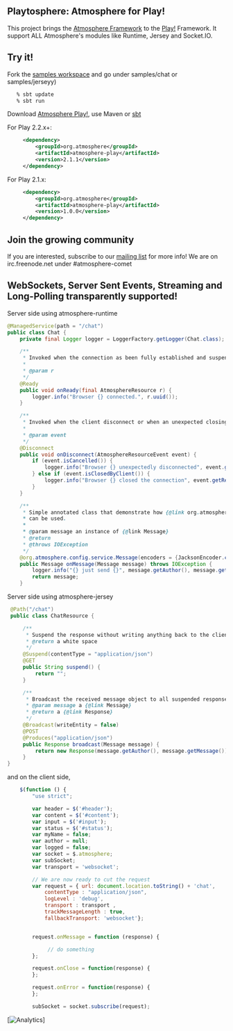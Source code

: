 ## Playtosphere: Atmosphere for Play!

This project brings the [Atmosphere Framework](https://github.com/Atmosphere/atmosphere) to the [Play!](http://www.playframework.com/) Framework. It support ALL Atmosphere's modules like Runtime, Jersey and Socket.IO.

## Try it!

Fork the [samples workspace](https://github.com/Atmosphere/atmosphere-samples/tree/master/play-samples) and go under samples/chat or samples/jerseyy)

```bash
   % sbt update
   % sbt run
```

Download [Atmosphere Play!](http://search.maven.org/#search%7Cga%7C1%7Catmosphere-play), use Maven or  [sbt](http://ntcoding.blogspot.ca/2013/09/atmosphere-scala-sbt-akka-step-by-step.html)

For Play 2.2.x+:

```xml
     <dependency>
         <groupId>org.atmosphere</groupId>
         <artifactId>atmosphere-play</artifactId>
         <version>2.1.1</version>
     </dependency>
```

For Play 2.1.x:

```xml
     <dependency>
         <groupId>org.atmosphere</groupId>
         <artifactId>atmosphere-play</artifactId>
         <version>1.0.0</version>
     </dependency>
```

## Join the growing community

If you are interested, subscribe to our [mailing list](http://groups.google.com/group/atmosphere-framework) for more info!  We are on irc.freenode.net under #atmosphere-comet

## WebSockets, Server Sent Events, Streaming and Long-Polling transparently supported!

Server side using atmosphere-runtime
```java
@ManagedService(path = "/chat")
public class Chat {
    private final Logger logger = LoggerFactory.getLogger(Chat.class);

    /**
     * Invoked when the connection as been fully established and suspended, e.g ready for receiving messages.
     *
     * @param r
     */
    @Ready
    public void onReady(final AtmosphereResource r) {
        logger.info("Browser {} connected.", r.uuid());
    }

    /**
     * Invoked when the client disconnect or when an unexpected closing of the underlying connection happens.
     *
     * @param event
     */
    @Disconnect
    public void onDisconnect(AtmosphereResourceEvent event) {
        if (event.isCancelled()) {
            logger.info("Browser {} unexpectedly disconnected", event.getResource().uuid());
        } else if (event.isClosedByClient()) {
            logger.info("Browser {} closed the connection", event.getResource().uuid());
        }
    }

    /**
     * Simple annotated class that demonstrate how {@link org.atmosphere.config.managed.Encoder} and {@link org.atmosphere.config.managed.Decoder
     * can be used.
     *
     * @param message an instance of {@link Message}
     * @return
     * @throws IOException
     */
    @org.atmosphere.config.service.Message(encoders = {JacksonEncoder.class}, decoders = {JacksonDecoder.class})
    public Message onMessage(Message message) throws IOException {
        logger.info("{} just send {}", message.getAuthor(), message.getMessage());
        return message;
    }
```

Server side using atmosphere-jersey
```java
 @Path("/chat")
 public class ChatResource {

     /**
      * Suspend the response without writing anything back to the client.
      * @return a white space
      */
     @Suspend(contentType = "application/json")
     @GET
     public String suspend() {
         return "";
     }

     /**
      * Broadcast the received message object to all suspended response. Do not write back the message to the calling connection.
      * @param message a {@link Message}
      * @return a {@link Response}
      */
     @Broadcast(writeEntity = false)
     @POST
     @Produces("application/json")
     public Response broadcast(Message message) {
         return new Response(message.getAuthor(), message.getMessage());
     }
}
```

and on the client side,
```js
    $(function () {
        "use strict";

        var header = $('#header');
        var content = $('#content');
        var input = $('#input');
        var status = $('#status');
        var myName = false;
        var author = null;
        var logged = false;
        var socket = $.atmosphere;
        var subSocket;
        var transport = 'websocket';

        // We are now ready to cut the request
        var request = { url: document.location.toString() + 'chat',
            contentType : "application/json",
            logLevel : 'debug',
            transport : transport ,
            trackMessageLength : true,
            fallbackTransport: 'websocket'};


        request.onMessage = function (response) {

             // do something
        };

        request.onClose = function(response) {
        };

        request.onError = function(response) {
        };

        subSocket = socket.subscribe(request);
```


[![Analytics](https://ga-beacon.appspot.com/UA-31990725-2/Atmosphere/atmosphere-play)]
